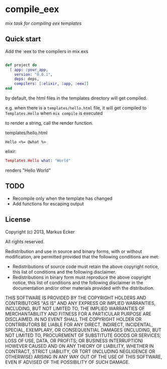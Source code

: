 compile_eex
================================

*mix task for compiling eex templates*


Quick start
-------------------------

Add the :eex to the compilers in mix.exs
```elixir

def project do
  [ app: :your_app,
    version: "0.0.1",
    deps: deps,
    compilers: [:elixir, :app, :eex]]
end

```

by default, the html files in the templates directory will get compiled.

e.g. when there is a ``` templates/hello.html ``` file, it will get compiled to ``` Templates.Hello ``` when  ``` mix compile ``` is executed

to render a string, call the render function.

templates/hello.html
```erb
Hello <%= @what %>
```

elixir:
```elixir 
Templates.Hello what: "World" 
```
renders "Hello World"

TODO
-------------------------
- Recompile only when the template has changed
- Add functions for escaping output

License
-------------------------
Copyright (c) 2013, Markus Ecker

All rights reserved.

Redistribution and use in source and binary forms, with or without modification, are permitted provided that the following conditions are met:

- Redistributions of source code must retain the above copyright notice, this list of conditions and the following disclaimer.
- Redistributions in binary form must reproduce the above copyright notice, this list of conditions and the following disclaimer in the documentation and/or other materials provided with the distribution.

THIS SOFTWARE IS PROVIDED BY THE COPYRIGHT HOLDERS AND CONTRIBUTORS "AS IS" AND ANY EXPRESS OR IMPLIED WARRANTIES, INCLUDING, BUT NOT LIMITED TO, THE IMPLIED WARRANTIES OF MERCHANTABILITY AND FITNESS FOR A PARTICULAR PURPOSE ARE DISCLAIMED. IN NO EVENT SHALL THE COPYRIGHT HOLDER OR CONTRIBUTORS BE LIABLE FOR ANY DIRECT, INDIRECT, INCIDENTAL, SPECIAL, EXEMPLARY, OR CONSEQUENTIAL DAMAGES (INCLUDING, BUT NOT LIMITED TO, PROCUREMENT OF SUBSTITUTE GOODS OR SERVICES; LOSS OF USE, DATA, OR PROFITS; OR BUSINESS INTERRUPTION) HOWEVER CAUSED AND ON ANY THEORY OF LIABILITY, WHETHER IN CONTRACT, STRICT LIABILITY, OR TORT (INCLUDING NEGLIGENCE OR OTHERWISE) ARISING IN ANY WAY OUT OF THE USE OF THIS SOFTWARE, EVEN IF ADVISED OF THE POSSIBILITY OF SUCH DAMAGE.



